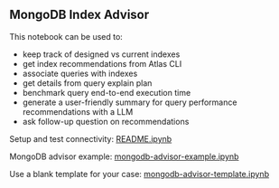 ## MongoDB Index Advisor 
This notebook can be used to:
- keep track of designed vs current indexes 
- get index recommendations from Atlas CLI 
- associate queries with indexes 
- get details from query explain plan 
- benchmark query end-to-end execution time 
- generate a user-friendly summary for query performance recommendations with a LLM 
- ask follow-up question on recommendations 

Setup and test connectivity: [README.ipynb](README.ipynb)

MongoDB advisor example: [mongodb-advisor-example.ipynb](mongodb-advisor-example.ipynb)

Use a blank template for your case: [mongodb-advisor-template.ipynb](mongodb-advisor-template.ipynb)

